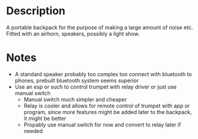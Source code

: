# Description
A portable backpack for the purpose of making a large amount of noise etc. Fitted with an airhorn, speakers, possibly a light show.
# Notes
- A standard speaker probably too complex too connect with bluetooth to phones, prebuilt bluetooth system seems superior
- Use an esp or such to control trumpet with relay driver or just use manual switch
    - Manual switch much simpler and cheaper
    - Relay is cooler and allows for remote control of trumpet with app or program, since more features might be added later to the backpack, it might be better
    - Propably use manual switch for now and convert to relay later if needed

